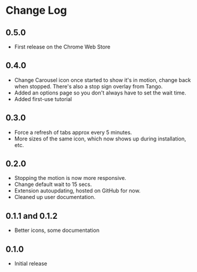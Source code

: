 Change Log
==========

0.5.0
-----

* First release on the Chrome Web Store

0.4.0
-----

* Change Carousel icon once started to show it's in motion, change back when stopped.  There's also a stop sign overlay from Tango.
* Added an options page so you don't always have to set the wait time.
* Added first-use tutorial

0.3.0
-----

* Force a refresh of tabs approx every 5 minutes.
* More sizes of the same icon, which now shows up during installation, etc.

0.2.0
-----

* Stopping the motion is now more responsive.
* Change default wait to 15 secs.
* Extension autoupdating, hosted on GitHub for now.
* Cleaned up user documentation.

0.1.1 and 0.1.2
---------------

* Better icons, some documentation

0.1.0
-----

* Initial release
